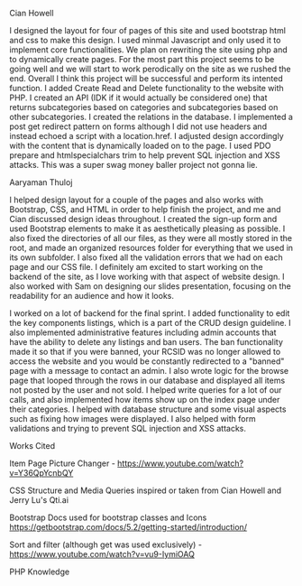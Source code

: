 Cian Howell

I designed the layout for four of pages of this site and used bootstrap html and css to make this design. I used minmal Javascript and only used it to implement core functionalities. We plan on rewriting the site using php and to dynamically create pages. For the most part this project seems to be going
well and we will start to work perodically on the site as we rushed the end. Overall I think this project will be successful and perform its intented function. I added Create Read and Delete functionality to the website with PHP. I created an API (IDK if it would actually be considered one) that returns subcategories based on categories and subcategories based on other subcategories. I created the relations in the database. I implemented a post get redirect pattern on forms although I did not use headers and instead echoed a script with a location.href. I adjusted design accordingly with the content that is dynamically loaded on to the page. I used PDO prepare and htmlspecialchars trim to help prevent SQL injection and XSS attacks. This was a super swag money baller project not gonna lie.

Aaryaman Thuloj

I helped design layout for a couple of the pages and also works with Bootstrap, CSS, and HTML in order to help finish the project, and me and Cian discussed design ideas throughout. I created the sign-up form and used Bootstrap elements to make it as aesthetically pleasing as possible. I also fixed the directories of all our files, as they were all mostly stored in the root, and made an organized resources folder for everything that we used in its own subfolder. I also fixed all the validation errors that we had on each page and our CSS file. I definitely am excited to start working on the backend of the site, as I love working with that aspect of website design. I also worked with Sam on designing our slides presentation, focusing on the readability for an audience and how it looks.

I worked on a lot of backend for the final sprint. I added functionality to edit the key components listings, which is a part of the CRUD design guideline. I also implemented administrative features including admin accounts that have the ability to delete any listings and ban users. The ban functionality made it so that if you were banned, your RCSID was no longer allowed to access the website and you would be constantly redirected to a "banned" page with a message to contact an admin. I also wrote logic for the browse page that looped through the rows in our database and displayed all items not posted by the user and not sold. I helped write queries for a lot of our calls, and also implemented how items show up on the index page under their categories. I helped with database structure and some visual aspects such as fixing how images were displayed. I also helped with form validations and trying to prevent SQL injection and XSS attacks.

Works Cited

Item Page Picture Changer - https://www.youtube.com/watch?v=Y36QpYcnbQY

CSS Structure and Media Queries inspired or taken from Cian Howell and Jerry Lu's Qti.ai

Bootstrap Docs used for bootstrap classes and Icons https://getbootstrap.com/docs/5.2/getting-started/introduction/

Sort and filter (although get was used exclusively) - https://www.youtube.com/watch?v=vu9-IymiOAQ

PHP Knowledge
